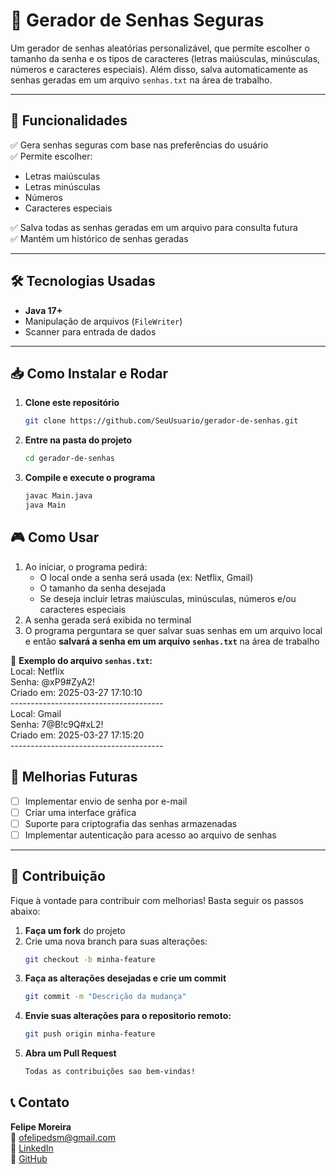 # 🔐 Gerador de Senhas Seguras  

Um gerador de senhas aleatórias personalizável, que permite escolher o tamanho da senha e os tipos de caracteres (letras maiúsculas, minúsculas, números e caracteres especiais). Além disso, salva automaticamente as senhas geradas em um arquivo `senhas.txt` na área de trabalho.

---

## 🚀 Funcionalidades  
✅ Gera senhas seguras com base nas preferências do usuário  
✅ Permite escolher:  
   - Letras maiúsculas  
   - Letras minúsculas  
   - Números  
   - Caracteres especiais

✅ Salva todas as senhas geradas em um arquivo para consulta futura  
✅ Mantém um histórico de senhas geradas  

---

## 🛠 Tecnologias Usadas  
- **Java 17+**  
- Manipulação de arquivos (`FileWriter`)  
- Scanner para entrada de dados  

---

## 📥 Como Instalar e Rodar  

1. **Clone este repositório**  
   ```sh
   git clone https://github.com/SeuUsuario/gerador-de-senhas.git

2. **Entre na pasta do projeto**
    ```sh
    cd gerador-de-senhas

3. **Compile e execute o programa**
    ```sh
    javac Main.java
    java Main


## 🎮 Como Usar  
1. Ao iniciar, o programa pedirá:  
   - O local onde a senha será usada (ex: Netflix, Gmail)  
   - O tamanho da senha desejada  
   - Se deseja incluir letras maiúsculas, minúsculas, números e/ou caracteres especiais  
2. A senha gerada será exibida no terminal  
3. O programa perguntara se quer salvar suas senhas em um arquivo local e então **salvará a senha em um arquivo `senhas.txt`** na área de trabalho  

📄 **Exemplo do arquivo `senhas.txt`:**  
    Local: Netflix  
    Senha: @xP9#ZyA2!  
    Criado em: 2025-03-27 17:10:10  
    --------------------------------------  
    Local: Gmail  
    Senha: 7@B!c9Q#xL2!  
    Criado em: 2025-03-27 17:15:20  
    --------------------------------------  


## 📌 Melhorias Futuras  
- [ ] Implementar envio de senha por e-mail  
- [ ] Criar uma interface gráfica  
- [ ] Suporte para criptografia das senhas armazenadas  
- [ ] Implementar autenticação para acesso ao arquivo de senhas   

---

## 🤝 Contribuição  
Fique à vontade para contribuir com melhorias! Basta seguir os passos abaixo:  

1. **Faça um fork** do projeto  
2. Crie uma nova branch para suas alterações:  
   ```sh
   git checkout -b minha-feature
3. **Faça as alterações desejadas e crie um commit**
    ```sh
    git commit -m "Descrição da mudança"
4. **Envie suas alterações para o repositorio remoto:**
    ```sh
    git push origin minha-feature
5. **Abra um Pull Request**
    ```sh
    Todas as contribuições sao bem-vindas!


## 📞 Contato  
**Felipe Moreira**  
📧 [ofelipedsm@gmail.com](mailto:seuemail@email.com)  
🔗 [LinkedIn](https://www.linkedin.com/in/santosmoreira/)  
📂 [GitHub](https://github.com/ofelipedsm)  
